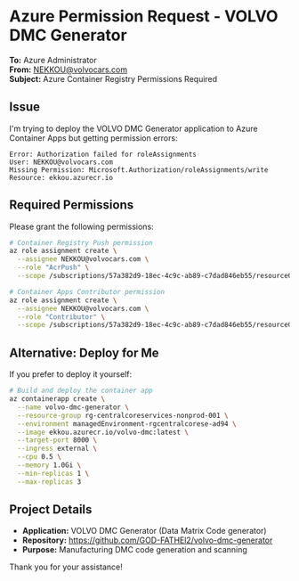 # Azure Permission Request - VOLVO DMC Generator

**To:** Azure Administrator  
**From:** NEKKOU@volvocars.com  
**Subject:** Azure Container Registry Permissions Required

## Issue
I'm trying to deploy the VOLVO DMC Generator application to Azure Container Apps but getting permission errors:

```
Error: Authorization failed for roleAssignments
User: NEKKOU@volvocars.com
Missing Permission: Microsoft.Authorization/roleAssignments/write
Resource: ekkou.azurecr.io
```

## Required Permissions
Please grant the following permissions:

```bash
# Container Registry Push permission
az role assignment create \
  --assignee NEKKOU@volvocars.com \
  --role "AcrPush" \
  --scope /subscriptions/57a382d9-18ec-4c9c-ab89-c7dad846eb55/resourceGroups/rg-centralcoreservices-nonprod-001/providers/Microsoft.ContainerRegistry/registries/ekkou

# Container Apps Contributor permission
az role assignment create \
  --assignee NEKKOU@volvocars.com \
  --role "Contributor" \
  --scope /subscriptions/57a382d9-18ec-4c9c-ab89-c7dad846eb55/resourceGroups/rg-centralcoreservices-nonprod-001
```

## Alternative: Deploy for Me
If you prefer to deploy it yourself:

```bash
# Build and deploy the container app
az containerapp create \
  --name volvo-dmc-generator \
  --resource-group rg-centralcoreservices-nonprod-001 \
  --environment managedEnvironment-rgcentralcorese-ad94 \
  --image ekkou.azurecr.io/volvo-dmc:latest \
  --target-port 8000 \
  --ingress external \
  --cpu 0.5 \
  --memory 1.0Gi \
  --min-replicas 1 \
  --max-replicas 3
```

## Project Details
- **Application:** VOLVO DMC Generator (Data Matrix Code generator)
- **Repository:** https://github.com/GOD-FATHEl2/volvo-dmc-generator
- **Purpose:** Manufacturing DMC code generation and scanning

Thank you for your assistance!
